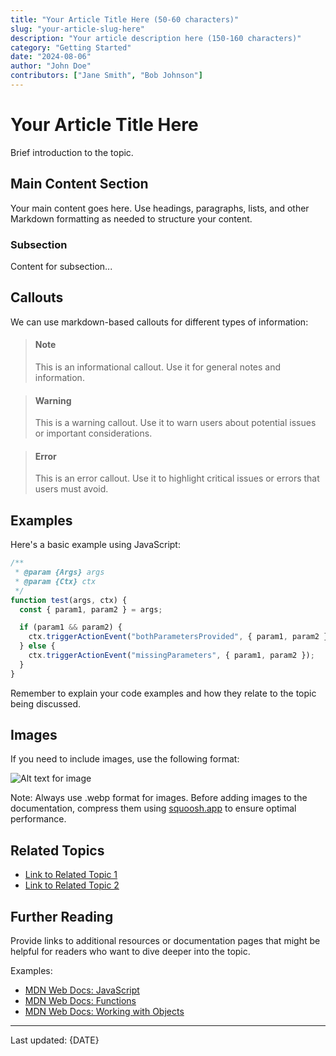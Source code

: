 ```yaml
---
title: "Your Article Title Here (50-60 characters)"
slug: "your-article-slug-here"
description: "Your article description here (150-160 characters)"
category: "Getting Started"
date: "2024-08-06"
author: "John Doe"
contributors: ["Jane Smith", "Bob Johnson"]
---
```


# Your Article Title Here

Brief introduction to the topic.

## Main Content Section

Your main content goes here. Use headings, paragraphs, lists, and other Markdown formatting as needed to structure your content.

### Subsection

Content for subsection...

## Callouts

We can use markdown-based callouts for different types of information:

> #### Note
>
> This is an informational callout. Use it for general notes and information.

> #### Warning
>
> This is a warning callout. Use it to warn users about potential issues or important considerations.

> #### Error
>
> This is an error callout. Use it to highlight critical issues or errors that users must avoid.

## Examples

Here's a basic example using JavaScript:

```javascript
/**
 * @param {Args} args
 * @param {Ctx} ctx
 */
function test(args, ctx) {
  const { param1, param2 } = args;

  if (param1 && param2) {
    ctx.triggerActionEvent("bothParametersProvided", { param1, param2 });
  } else {
    ctx.triggerActionEvent("missingParameters", { param1, param2 });
  }
}
```

Remember to explain your code examples and how they relate to the topic being discussed.

## Images

If you need to include images, use the following format:

![Alt text for image](https://docs.toddle.dev/path/to/image.webp)

Note: Always use .webp format for images. Before adding images to the documentation, compress them using [squoosh.app](https://squoosh.app) to ensure optimal performance.

## Related Topics

- [Link to Related Topic 1](https://docs.toddle.dev/path/to/related-topic-1)
- [Link to Related Topic 2](https://docs.toddle.dev/path/to/related-topic-2)

## Further Reading

Provide links to additional resources or documentation pages that might be helpful for readers who want to dive deeper into the topic.

Examples:

- [MDN Web Docs: JavaScript](https://developer.mozilla.org/en-US/docs/Web/JavaScript)
- [MDN Web Docs: Functions](https://developer.mozilla.org/en-US/docs/Web/JavaScript/Guide/Functions)
- [MDN Web Docs: Working with Objects](https://developer.mozilla.org/en-US/docs/Web/JavaScript/Guide/Working_with_Objects)

---

Last updated: {DATE}
